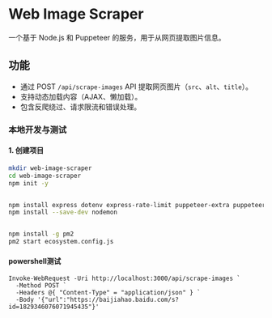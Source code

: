 # Web Image Scraper

一个基于 Node.js 和 Puppeteer 的服务，用于从网页提取图片信息。

## 功能
- 通过 POST `/api/scrape-images` API 提取网页图片（`src`、`alt`、`title`）。
- 支持动态加载内容（AJAX、懒加载）。
- 包含反爬绕过、请求限流和错误处理。


### 本地开发与测试

#### 1. 创建项目
```bash
mkdir web-image-scraper
cd web-image-scraper
npm init -y


npm install express dotenv express-rate-limit puppeteer-extra puppeteer-extra-plugin-stealth
npm install --save-dev nodemon


npm install -g pm2
pm2 start ecosystem.config.js

```

#### powershell测试
```
Invoke-WebRequest -Uri http://localhost:3000/api/scrape-images `
  -Method POST `
  -Headers @{ "Content-Type" = "application/json" } `
  -Body '{"url":"https://baijiahao.baidu.com/s?id=1829346076071945435"}'
```